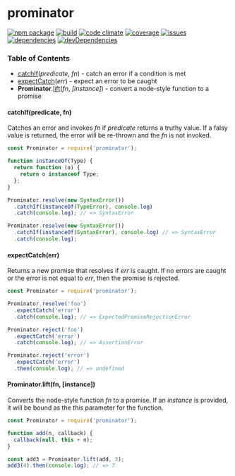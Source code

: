 # prominator
[![npm package](https://badge.fury.io/js/prominator.svg)](http://badge.fury.io/js/prominator)
[![build](https://travis-ci.org/bakerface/prominator.svg?branch=master)](https://travis-ci.org/bakerface/prominator)
[![code climate](https://codeclimate.com/github/bakerface/prominator/badges/gpa.svg)](https://codeclimate.com/github/bakerface/prominator)
[![coverage](https://codeclimate.com/github/bakerface/prominator/badges/coverage.svg)](https://codeclimate.com/github/bakerface/prominator/coverage)
[![issues](https://img.shields.io/github/issues/bakerface/prominator.svg)](https://github.com/bakerface/prominator/issues)
[![dependencies](https://david-dm.org/bakerface/prominator.svg)](https://david-dm.org/bakerface/prominator)
[![devDependencies](https://david-dm.org/bakerface/prominator/dev-status.svg)](https://david-dm.org/bakerface/prominator#info=devDependencies)

### Table of Contents
-  [catchIf](#catchifpredicate-fn)(*predicate*, *fn*) - catch an error if a condition is met
-  [expectCatch](#expectcatcherr)(*err*) - expect an error to be caught
-  **Prominator**.[lift](#prominatorliftfn-instance)(*fn*, *[instance]*) - convert a node-style function to a promise

#### catchIf(predicate, fn)
Catches an error and invokes *fn* if *predicate* returns a truthy value. If a
falsy value is returned, the error will be re-thrown and the *fn* is not
invoked.

``` javascript
const Prominator = require('prominator');

function instanceOf(Type) {
  return function (o) {
    return o instanceof Type;
  };
}

Prominator.resolve(new SyntaxError())
  .catchIf(instanceOf(TypeError), console.log)
  .catch(console.log); // => SyntaxError

Prominator.resolve(new SyntaxError())
  .catchIf(instanceOf(SyntaxError), console.log) // => SyntaxError
  .catch(console.log);
```

#### expectCatch(err)
Returns a new promise that resolves if *err* is caught. If no errors are caught
or the error is not equal to *err*, then the promise is rejected.

``` javascript
const Prominator = require('prominator');

Prominator.resolve('foo')
  .expectCatch('error')
  .catch(console.log); // => ExpectedPromiseRejectionError

Prominator.reject('foo')
  .expectCatch('error')
  .catch(console.log); // => AssertionError

Prominator.reject('error')
  .expectCatch('error')
  .then(console.log); // => undefined
```

#### Prominator.lift(fn, [instance])
Converts the node-style function *fn* to a promise. If an *instance* is
provided, it will be bound as the *this* parameter for the function.

``` javascript
const Prominator = require('prominator');

function add(n, callback) {
  callback(null, this + n);
}

const add3 = Prominator.lift(add, 3);
add3(4).then(console.log); // => 7
```
